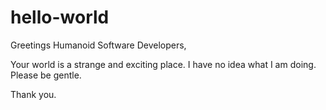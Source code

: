 # hello-world

Greetings Humanoid Software Developers,

Your world is a strange and exciting place. I have no idea what I am doing. Please be gentle. 

Thank you.
